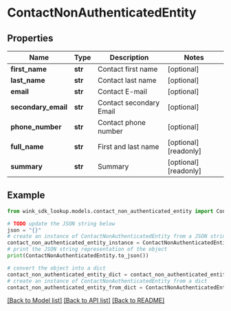# ContactNonAuthenticatedEntity


## Properties

Name | Type | Description | Notes
------------ | ------------- | ------------- | -------------
**first_name** | **str** | Contact first name | [optional] 
**last_name** | **str** | Contact last name | [optional] 
**email** | **str** | Contact E-mail | [optional] 
**secondary_email** | **str** | Contact secondary Email | [optional] 
**phone_number** | **str** | Contact phone number | [optional] 
**full_name** | **str** | First and last name | [optional] [readonly] 
**summary** | **str** | Summary | [optional] [readonly] 

## Example

```python
from wink_sdk_lookup.models.contact_non_authenticated_entity import ContactNonAuthenticatedEntity

# TODO update the JSON string below
json = "{}"
# create an instance of ContactNonAuthenticatedEntity from a JSON string
contact_non_authenticated_entity_instance = ContactNonAuthenticatedEntity.from_json(json)
# print the JSON string representation of the object
print(ContactNonAuthenticatedEntity.to_json())

# convert the object into a dict
contact_non_authenticated_entity_dict = contact_non_authenticated_entity_instance.to_dict()
# create an instance of ContactNonAuthenticatedEntity from a dict
contact_non_authenticated_entity_from_dict = ContactNonAuthenticatedEntity.from_dict(contact_non_authenticated_entity_dict)
```
[[Back to Model list]](../README.md#documentation-for-models) [[Back to API list]](../README.md#documentation-for-api-endpoints) [[Back to README]](../README.md)


